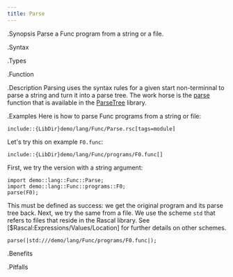 ```yaml
---
title: Parse
---
```


.Synopsis
Parse a Func program from a string or a file.

.Syntax

.Types

.Function

.Description
Parsing uses the syntax rules for a given start non-terminnal to parse a string and turn it into a parse tree.
The work horse is the [parse]((Library:ParseTree-parse)) function that is available in the 
[ParseTree]((Library:ParseTree)) library.

.Examples
Here is how to parse Func programs from a string or file:
```rascal
include::{LibDir}demo/lang/Func/Parse.rsc[tags=module]
```

                
Let's try this on example `F0.func`:
```rascal
include::{LibDir}demo/lang/Func/programs/F0.func[]
```

First, we try the version with a string argument:
```rascal-shell,continue
import demo::lang::Func::Parse;
import demo::lang::Func::programs::F0;
parse(F0);
```
This must be defined as success: we get the original program and its parse tree back.
Next, we try the same from a file. We use the scheme `std` that refers to files that reside in the Rascal library.
See [$Rascal:Expressions/Values/Location] for further details on other schemes.
```rascal-shell,continue
parse(|std:///demo/lang/Func/programs/F0.func|);
```

.Benefits

.Pitfalls

